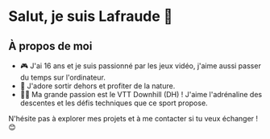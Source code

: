 # Salut, je suis Lafraude 👋

## À propos de moi

- 🎮 J'ai 16 ans et je suis passionné par les jeux vidéo, j'aime aussi passer du temps sur l'ordinateur.
- 🌳 J'adore sortir dehors et profiter de la nature.
- 🚴‍♂️ Ma grande passion est le VTT Downhill (DH) ! J'aime l'adrénaline des descentes et les défis techniques que ce sport propose.

N'hésite pas à explorer mes projets et à me contacter si tu veux échanger ! 😊

